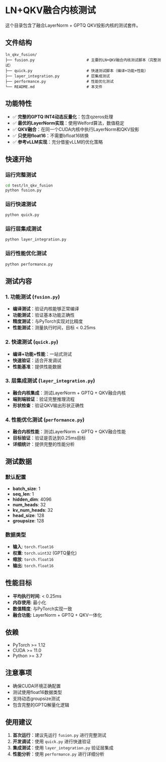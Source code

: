 # LN+QKV融合内核测试

这个目录包含了融合LayerNorm + GPTQ QKV投影内核的测试套件。

## 文件结构

```
ln_qkv_fusion/
├── fusion.py                       # 主要的LN+QKV融合内核测试脚本（完整测试）
├── quick.py                        # 快速测试脚本（编译+功能+性能）
├── layer_integration.py            # 层集成测试
├── performance.py                  # 性能优化测试
└── README.md                       # 本文件
```

## 功能特性

- ✅ **完整的GPTQ INT4动态反量化**：包含qzeros处理
- ✅ **最优的LayerNorm实现**：使用Welford算法，数值稳定
- ✅ **QKV融合**：在同一个CUDA内核中执行LayerNorm和QKV投影
- ✅ **只使用float16**：不需要bfloat16转换
- ✅ **参考vLLM实现**：充分借鉴vLLM的优化策略

## 快速开始

### 运行完整测试

```bash
cd test/ln_qkv_fusion
python fusion.py
```

### 运行快速测试

```bash
python quick.py
```

### 运行层集成测试

```bash
python layer_integration.py
```

### 运行性能优化测试

```bash
python performance.py
```

## 测试内容

### 1. 功能测试 (`fusion.py`)

- **编译测试**：验证内核能够正常编译
- **功能测试**：验证基本功能正确性
- **精度测试**：与PyTorch实现对比精度
- **性能测试**：测量执行时间，目标 < 0.25ms

### 2. 快速测试 (`quick.py`)

- **编译+功能+性能**：一站式测试
- **快速验证**：适合开发调试
- **性能基准**：提供性能数据

### 3. 层集成测试 (`layer_integration.py`)

- **融合内核集成**：测试LayerNorm + GPTQ + QKV融合内核
- **端到端验证**：验证完整推理流程
- **形状检查**：验证QKV输出形状正确性

### 4. 性能优化测试 (`performance.py`)

- **融合内核性能**：测试LayerNorm + GPTQ + QKV融合性能
- **目标验证**：验证是否达到0.25ms目标
- **详细统计**：提供完整的性能分析

## 测试数据

### 默认配置
- **batch_size**: 1
- **seq_len**: 1
- **hidden_dim**: 4096
- **num_heads**: 32
- **kv_num_heads**: 32
- **head_size**: 128
- **groupsize**: 128

### 数据类型
- **输入**: `torch.float16`
- **权重**: `torch.uint32` (GPTQ量化)
- **缩放**: `torch.float16`
- **输出**: `torch.float16`

## 性能目标

- **平均执行时间**: < 0.25ms
- **内存使用**: 最小化
- **数值精度**: 与PyTorch实现一致
- **融合功能**: LayerNorm + GPTQ + QKV一体化

## 依赖

- PyTorch >= 1.12
- CUDA >= 11.0
- Python >= 3.7

## 注意事项

- 确保CUDA环境正确配置
- 测试使用float16数据类型
- 支持动态groupsize测试
- 包含完整的GPTQ解量化逻辑

## 使用建议

1. **首次运行**：建议先运行 `fusion.py` 进行完整测试
2. **开发调试**：使用 `quick.py` 进行快速验证
3. **集成测试**：使用 `layer_integration.py` 验证层集成
4. **性能分析**：使用 `performance.py` 进行详细分析